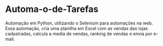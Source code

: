 # Automa-o-de-Tarefas
Automação em Python, utilizando o Selenium para automações na web. Essa automação, cria uma planilha em Excel com as vendas das lojas cadastradas, calcula a media de vendas, ranking de vendas e envia por e-mail.
